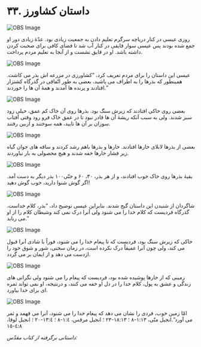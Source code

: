 # ۳۳. داستان کشاورز

![OBS Image](https://cdn.door43.org/obs/jpg/360px/obs-en-33-01.jpg)

روزی عیسی در کنار دریاچه سرگرم تعلیم دادن به جمعیت زیادی بود. عدّۀ زیادی دور او جمع شده بودند پس عیسی سوار قایقی در کنار آب شد تا فضای کافی برای صحبت کردن داشته باشد. او در قایق نشست و از آنجا به تعلیم مردم پرداخت.

![OBS Image](https://cdn.door43.org/obs/jpg/360px/obs-en-33-02.jpg)

عیسی این داستان را برای مردم تعریف کرد، “کشاورزی در مزرعه اش بذر می کاشت. همینطور که بذرها را به اطراف می پاشید، بعضی به طور اتّفاقی در گذرگاه کشتزار افتادند و پرنده ها آمدند و همۀ آن ها را خوردند.”

![OBS Image](https://cdn.door43.org/obs/jpg/360px/obs-en-33-03.jpg)

بعضی روی خاکی افتادند که زیرش سنگ بود. بذرها روی آن خاک کم عمق، خیلی زود سبز شدند. ولی به سبب آنکه ریشۀ آن ها قادر نبود تا در عمق خاک فرو رود وقتی آفتاب سوزان بر آن ها تابید، همه سوختند و ازبین رفتند.

![OBS Image](https://cdn.door43.org/obs/jpg/360px/obs-en-33-04.jpg)

بعضی از بذرها لابلای خارها افتادند. خارها و بذرها باهم رشد کردند و ساقه های جوان گیاه زیر فشار خارها خفه شدند و هیچ محصولی به بار نیاوردند.

![OBS Image](https://cdn.door43.org/obs/jpg/360px/obs-en-33-05.jpg)

بقیۀ بذرها روی خاک خوب افتادند، و از هر بذر، ۳۰، ۶۰ و حتّی۱۰۰ بذر دیگر به دست آمد. اگر گوش شنوا دارید، خوب گوش دهید!

![OBS Image](https://cdn.door43.org/obs/jpg/360px/obs-en-33-06.jpg)

شاگردان از شنیدن این داستان گیج شدند. بنابراین عیسی توضیح داد، “بذر، کلام خداست. گذرگاه فردیست که کلام خدا را می شنود ولی آنرا درک نمی کند وشیطان کلام را از او می رباید.”

![OBS Image](https://cdn.door43.org/obs/jpg/360px/obs-en-33-07.jpg)

خاکی که زیرش سنگ بود، فردیست که تا پیغام خدا را می شنود، فوراً با شادی آنرا قبول می کند، ولی چون آنرا عمیقاً درک نکرده است، در زمان سختی، شور و شوق خود را ازدست می دهد و از ایمان بر می گردد.

![OBS Image](https://cdn.door43.org/obs/jpg/360px/obs-en-33-08.jpg)

زمینی که از خارها پوشیده شده بود، فردیست که پیغام را می شنود ولی نگرانی های زندگی و عشق به پول، کلام خدا را در دل او خفه می کنند، و درنتیجه، او نمی تواند ثمره ای برای خدا بیاورد.

![OBS Image](https://cdn.door43.org/obs/jpg/360px/obs-en-33-09.jpg)

امّا زمین خوب، فردی را نشان می دهد که پیغام خدا را می شنود، آنرا می فهمد و ثمر می آورد“.انجیل متّی، ١:١٣-٨ ؛ ١٨:١٣-٢٣ ؛ انجیل مرقس، ١:٤-٨ ؛ ١٣:٤-٢٠ ؛ انجیل لوقا، ٤:٨-١٥

_داستانی برگرفته از کتاب مقدّس:_